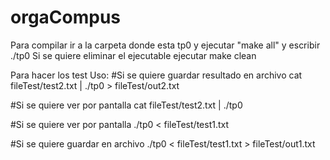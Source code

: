 # orgaCompus
Para compilar ir a la carpeta donde esta tp0 y ejecutar "make all" y escribir ./tp0
Si se quiere eliminar el ejecutable ejecutar make clean

Para hacer los test 
Uso: 
#Si se quiere guardar resultado en archivo
cat fileTest/test2.txt | ./tp0 > fileTest/out2.txt

#Si se quiere ver por pantalla
cat fileTest/test2.txt | ./tp0

#Si se quiere ver por pantalla
./tp0 < fileTest/test1.txt 

#Si se quiere guardar en archivo
./tp0 < fileTest/test1.txt > fileTest/out1.txt





